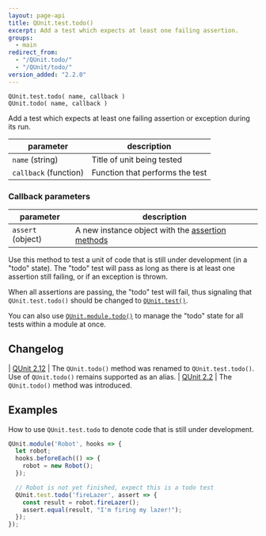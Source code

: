 ```yaml
---
layout: page-api
title: QUnit.test.todo()
excerpt: Add a test which expects at least one failing assertion.
groups:
  - main
redirect_from:
  - "/QUnit.todo/"
  - "/QUnit/todo/"
version_added: "2.2.0"
---
```


`QUnit.test.todo( name, callback )`<br>
`QUnit.todo( name, callback )`

Add a test which expects at least one failing assertion or exception during its run.

| parameter | description |
|-----------|-------------|
| `name` (string) | Title of unit being tested |
| `callback` (function) | Function that performs the test |

### Callback parameters

| parameter | description |
|-----------|-------------|
| `assert` (object) | A new instance object with the [assertion methods](../assert/index.md) |

Use this method to test a unit of code that is still under development (in a "todo" state). The "todo" test will pass as long as there is at least one assertion still failing, or if an exception is thrown.

When all assertions are passing, the "todo" test will fail, thus signaling that `QUnit.test.todo()` should be changed to [`QUnit.test()`](./test.md).

You can also use [`QUnit.module.todo()`](./module.md) to manage the "todo" state for all tests within a module at once.

## Changelog

| [QUnit 2.12](https://github.com/qunitjs/qunit/releases/tag/2.12.0) | The `QUnit.todo()` method was renamed to `QUnit.test.todo()`.<br/>Use of `QUnit.todo()` remains supported as an alias.
| [QUnit 2.2](https://github.com/qunitjs/qunit/releases/tag/2.2.0) | The `QUnit.todo()` method was introduced.

## Examples

How to use `QUnit.test.todo` to denote code that is still under development.

```js
QUnit.module('Robot', hooks => {
  let robot;
  hooks.beforeEach(() => {
    robot = new Robot();
  });

  // Robot is not yet finished, expect this is a todo test
  QUnit.test.todo('fireLazer', assert => {
    const result = robot.fireLazer();
    assert.equal(result, "I'm firing my lazer!");
  });
});
```
